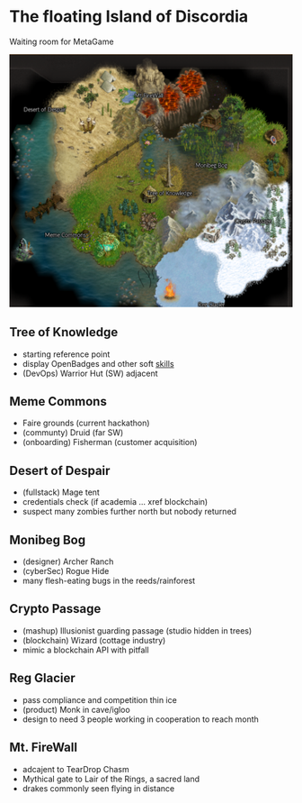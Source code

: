 # The floating Island of Discordia

Waiting room for MetaGame

![IslandDiscordia](https://github.com/gemwise-invests/Meta-Skill/blob/master/asset/img//IslandDiscordia_0.2a.png)

## Tree of Knowledge
* starting reference point 
* display OpenBadges and other soft [skills](https://medium.com/skilluped/the-skill-tree-principle-an-innovative-way-to-grow-your-skills-efficiently-7e6287e0748e)
* (DevOps) Warrior Hut (SW) adjacent

## Meme Commons
* Faire grounds (current hackathon)
* (communty) Druid (far SW)
* (onboarding) Fisherman (customer acquisition)

## Desert of Despair
* (fullstack) Mage tent
* credentials check (if academia ... xref blockchain)
* suspect many zombies further north but nobody returned

## Monibeg Bog
* (designer) Archer Ranch
* (cyberSec) Rogue Hide
* many flesh-eating bugs in the reeds/rainforest

## Crypto Passage
* (mashup) Illusionist guarding passage (studio hidden in trees)
* (blockchain) Wizard (cottage industry)
* mimic a blockchain API with pitfall

## Reg Glacier
* pass compliance and competition thin ice
* (product) Monk in cave/igloo
* design to need 3 people working in cooperation to reach month

## Mt. FireWall
* adcajent to TearDrop Chasm
* Mythical gate to Lair of the Rings, a sacred land
* drakes commonly seen flying in distance
